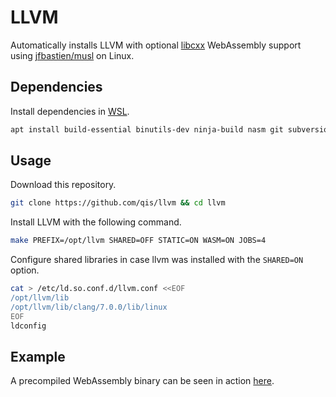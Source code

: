 # LLVM
Automatically installs LLVM with optional [libcxx][libcxx] WebAssembly support using [jfbastien/musl][musl] on Linux.

## Dependencies
Install dependencies in [WSL][wsl].

```sh
apt install build-essential binutils-dev ninja-build nasm git subversion libedit-dev
```

## Usage
Download this repository.

```sh
git clone https://github.com/qis/llvm && cd llvm
```

Install LLVM with the following command.

```sh
make PREFIX=/opt/llvm SHARED=OFF STATIC=ON WASM=ON JOBS=4
```

Configure shared libraries in case llvm was installed with the `SHARED=ON` option.

```sh
cat > /etc/ld.so.conf.d/llvm.conf <<EOF
/opt/llvm/lib
/opt/llvm/lib/clang/7.0.0/lib/linux
EOF
ldconfig
```

## Example
A precompiled WebAssembly binary can be seen in action [here][example].

[libcxx]: https://libcxx.llvm.org/
[musl]: https://github.com/jfbastien/musl/
[wsl]: https://de.wikipedia.org/wiki/Windows_Subsystem_for_Linux
[example]: https://qis.github.io/llvm/
